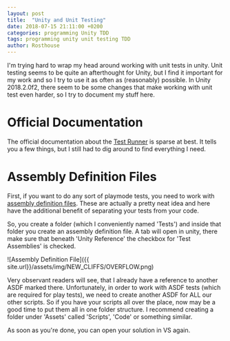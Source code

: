 ```yaml
---
layout: post
title:  "Unity and Unit Testing"
date: 2018-07-15 21:11:00 +0200
categories: programming Unity TDD
tags: programming unity unit testing TDD
author: Rosthouse
---
```

I'm trying hard to wrap my head around working with unit tests in unity. Unit testing seems to be quite an afterthought for Unity, but I find it important for my work and so I try to use it as often as (reasonably) possible.
In Unity 2018.2.0f2, there seem to be some changes that make working with unit test even harder, so I try to document my stuff here.

# Official Documentation

The official documentation about the [Test Runner](https://docs.unity3d.com/Manual/testing-editortestsrunner.html) is sparse at best. It tells you a few things, but I still had to dig around to find everything I need.

# Assembly Definition Files

First, if you want to do any sort of playmode tests, you need to work with [assembly definition files](https://docs.unity3d.com/Manual/ScriptCompilationAssemblyDefinitionFiles.html). These are actually a pretty neat idea and here have the additional benefit of separating your tests from your code.

So, you create a folder (which I conveniently named 'Tests') and inside that folder you create an assembly definition file. A tab will open in unity, there make sure that beneath 'Unity Reference' the checkbox for 'Test Assemblies' is checked.

![Assembly Definition File]({{ site.url}}/assets/img/NEW_CLIFFS/OVERFLOW.png)

Very observant readers will see, that I already have a reference to another ASDF marked there. Unfortunately, in order to work with ASDF tests (which are required for play tests), we need to create another ASDF for ALL our other scripts. So if you have your scripts all over the place, now may be a good time to put them all in one folder structure. I recommend creating a folder under 'Assets' called 'Scripts', 'Code' or something similar.

As soon as you're done, you can open your solution in VS again.